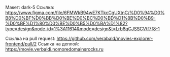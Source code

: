 Макет: dark-5
Ссылка: https://www.figma.com/file/6FMWkB94wE7KTkcCgUXtnC/%D0%94%D0%B8%D0%BF%D0%BB%D0%BE%D0%BC%D0%BD%D1%8B%D0%B9-%D0%BF%D1%80%D0%BE%D0%B5%D0%BA%D1%82?type=design&node-id=1%3A11614&mode=design&t=Lrb8qCJSSCVtf7f8-1

Ссылка на pull request: https://github.com/verabald/movies-explorer-frontend/pull/2
Ссылка на деплой: https://movie.verbaldi.nomoredomainsrocks.ru